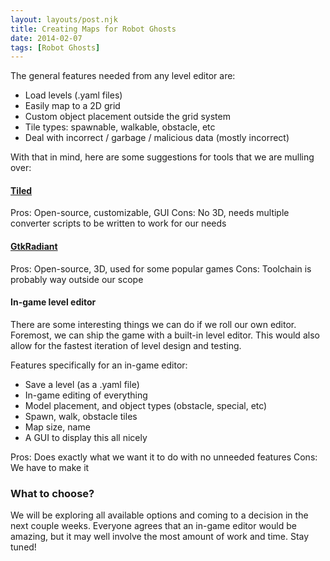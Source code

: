 ```yaml
---
layout: layouts/post.njk
title: Creating Maps for Robot Ghosts
date: 2014-02-07
tags: [Robot Ghosts]
---
```


The general features needed from any level editor are:

* Load levels (.yaml files)
* Easily map to a 2D grid
* Custom object placement outside the grid system
* Tile types: spawnable, walkable, obstacle, etc
* Deal with incorrect / garbage / malicious data (mostly incorrect)

With that in mind, here are some suggestions for tools that we are mulling over:

#### [Tiled](http://www.mapeditor.org/)

Pros: Open-source, customizable, GUI
Cons: No 3D, needs multiple converter scripts to be written to work for our needs

#### [GtkRadiant](http://icculus.org/gtkradiant/)

Pros: Open-source, 3D, used for some popular games
Cons: Toolchain is probably way outside our scope

#### In-game level editor

There are some interesting things we can do if we roll our own editor. Foremost, we can ship the game with a built-in level editor. This would also allow for the fastest iteration of level design and testing.

Features specifically for an in-game editor:

* Save a level (as a .yaml file)
* In-game editing of everything
* Model placement, and object types (obstacle, special, etc)
* Spawn, walk, obstacle tiles
* Map size, name
* A GUI to display this all nicely

Pros: Does exactly what we want it to do with no unneeded features
Cons: We have to make it

### What to choose?

We will be exploring all available options and coming to a decision in the next couple weeks. Everyone agrees that an in-game editor would be amazing, but it may well involve the most amount of work and time. Stay tuned!
